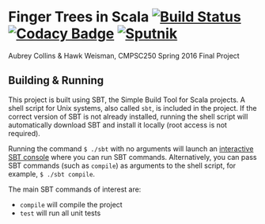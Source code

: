 Finger Trees in Scala [![Build Status](https://travis-ci.org/hawkw/cs250-s2016-finalproject.svg?branch=master)](https://travis-ci.org/hawkw/cs250-s2016-finalproject) [![Codacy Badge](https://api.codacy.com/project/badge/grade/a7e9e2b8213c43f7afd419e1750f90f1)](https://www.codacy.com/app/hawk/cs250-s2016-finalproject)
[![Sputnik](https://sputnik.ci/conf/badge)](https://sputnik.ci/app#/builds/hawkw/cs250-s2016-finalproject)
=====================

Aubrey Collins & Hawk Weisman, CMPSC250 Spring 2016 Final Project 

Building & Running
------------------

This project is built using SBT, the Simple Build Tool for Scala projects. 
A shell script for Unix systems, also called `sbt`, is included in the 
project. If the correct version of SBT is not already installed, running the 
shell script will automatically download SBT and install it locally (root 
access is not required).

Running the command `$ ./sbt` with no arguments will launch an [interactive SBT
 console](http://www.scala-sbt.org/0.13/docs/Running.html) where you can run 
 SBT commands. Alternatively, you can pass SBT commands (such as `compile`) 
 as arguments to the shell script, for example, `$ ./sbt compile`.
 
The main SBT commands of interest are:
 + `compile` will compile the project
 + `test` will run all unit tests
